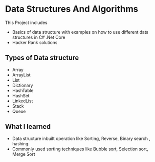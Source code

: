 # Data Structures And Algorithms

This Project includes 
- Basics of data structure with examples on how to use different data structures in C#   .Net Core
- Hacker Rank solutions  

## Types of Data structure 

- Array
- ArrayList
- List
- Dictionary
- HashTable 
- HashSet
- LinkedList
- Stack
- Queue

## What I learned 

- Data structure inbuilt operation like Sorting, Reverse, Binary search , hashing 
- Commonly used sorting techniques like Bubble sort, Selection sort, Merge Sort 


